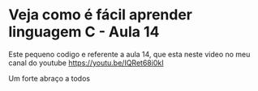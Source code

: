 # Veja como é fácil aprender linguagem C - Aula 14
Este pequeno codigo e referente a aula 14, que esta neste video no meu canal do youtube https://youtu.be/IQRet68i0kI

Um forte abraço a todos
